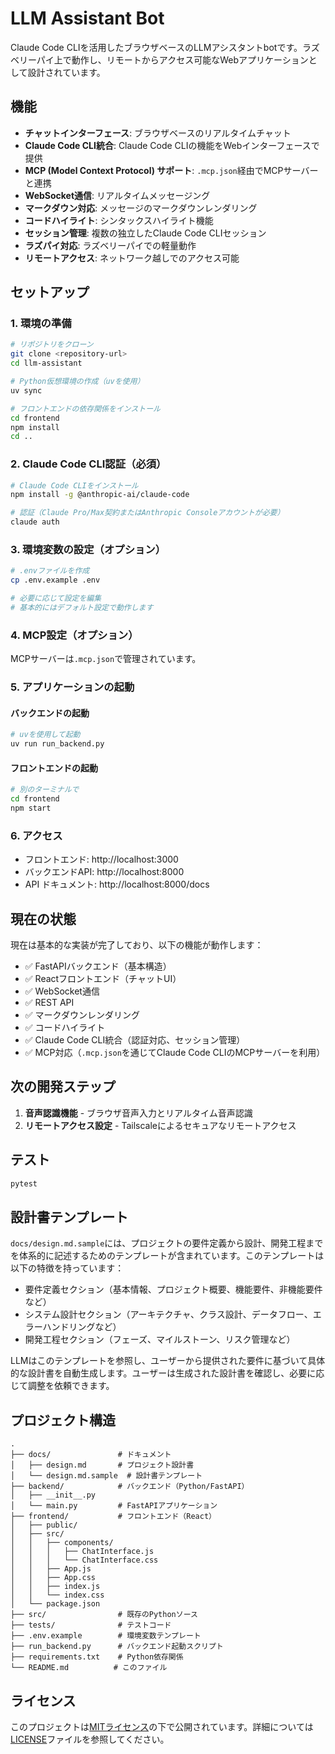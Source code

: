 # LLM Assistant Bot

Claude Code CLIを活用したブラウザベースのLLMアシスタントbotです。ラズベリーパイ上で動作し、リモートからアクセス可能なWebアプリケーションとして設計されています。

## 機能

- **チャットインターフェース**: ブラウザベースのリアルタイムチャット
- **Claude Code CLI統合**: Claude Code CLIの機能をWebインターフェースで提供
- **MCP (Model Context Protocol) サポート**: `.mcp.json`経由でMCPサーバーと連携
- **WebSocket通信**: リアルタイムメッセージング
- **マークダウン対応**: メッセージのマークダウンレンダリング
- **コードハイライト**: シンタックスハイライト機能
- **セッション管理**: 複数の独立したClaude Code CLIセッション
- **ラズパイ対応**: ラズベリーパイでの軽量動作
- **リモートアクセス**: ネットワーク越しでのアクセス可能

## セットアップ

### 1. 環境の準備

```bash
# リポジトリをクローン
git clone <repository-url>
cd llm-assistant

# Python仮想環境の作成（uvを使用）
uv sync

# フロントエンドの依存関係をインストール
cd frontend
npm install
cd ..
```

### 2. Claude Code CLI認証（必須）

```bash
# Claude Code CLIをインストール
npm install -g @anthropic-ai/claude-code

# 認証（Claude Pro/Max契約またはAnthropic Consoleアカウントが必要）
claude auth
```

### 3. 環境変数の設定（オプション）

```bash
# .envファイルを作成
cp .env.example .env

# 必要に応じて設定を編集
# 基本的にはデフォルト設定で動作します
```

### 4. MCP設定（オプション）

MCPサーバーは`.mcp.json`で管理されています。

### 5. アプリケーションの起動

#### バックエンドの起動
```bash
# uvを使用して起動
uv run run_backend.py
```

#### フロントエンドの起動
```bash
# 別のターミナルで
cd frontend
npm start
```

### 6. アクセス

- フロントエンド: http://localhost:3000
- バックエンドAPI: http://localhost:8000
- API ドキュメント: http://localhost:8000/docs

## 現在の状態

現在は基本的な実装が完了しており、以下の機能が動作します：

- ✅ FastAPIバックエンド（基本構造）
- ✅ Reactフロントエンド（チャットUI）
- ✅ WebSocket通信
- ✅ REST API
- ✅ マークダウンレンダリング
- ✅ コードハイライト
- ✅ Claude Code CLI統合（認証対応、セッション管理）
- ✅ MCP対応（`.mcp.json`を通じてClaude Code CLIのMCPサーバーを利用）

## 次の開発ステップ

1. **音声認識機能** - ブラウザ音声入力とリアルタイム音声認識
2. **リモートアクセス設定** - Tailscaleによるセキュアなリモートアクセス

## テスト

```bash
pytest
```

## 設計書テンプレート

`docs/design.md.sample`には、プロジェクトの要件定義から設計、開発工程までを体系的に記述するためのテンプレートが含まれています。このテンプレートは以下の特徴を持っています：

- 要件定義セクション（基本情報、プロジェクト概要、機能要件、非機能要件など）
- システム設計セクション（アーキテクチャ、クラス設計、データフロー、エラーハンドリングなど）
- 開発工程セクション（フェーズ、マイルストーン、リスク管理など）

LLMはこのテンプレートを参照し、ユーザーから提供された要件に基づいて具体的な設計書を自動生成します。ユーザーは生成された設計書を確認し、必要に応じて調整を依頼できます。

## プロジェクト構造

```
.
├── docs/               # ドキュメント
│   ├── design.md       # プロジェクト設計書
│   └── design.md.sample  # 設計書テンプレート
├── backend/            # バックエンド（Python/FastAPI）
│   ├── __init__.py
│   └── main.py         # FastAPIアプリケーション
├── frontend/           # フロントエンド（React）
│   ├── public/
│   ├── src/
│   │   ├── components/
│   │   │   ├── ChatInterface.js
│   │   │   └── ChatInterface.css
│   │   ├── App.js
│   │   ├── App.css
│   │   ├── index.js
│   │   └── index.css
│   └── package.json
├── src/                # 既存のPythonソース
├── tests/              # テストコード
├── .env.example        # 環境変数テンプレート
├── run_backend.py      # バックエンド起動スクリプト
├── requirements.txt    # Python依存関係
└── README.md          # このファイル
```

## ライセンス

このプロジェクトは[MITライセンス](LICENSE)の下で公開されています。詳細については[LICENSE](LICENSE)ファイルを参照してください。

